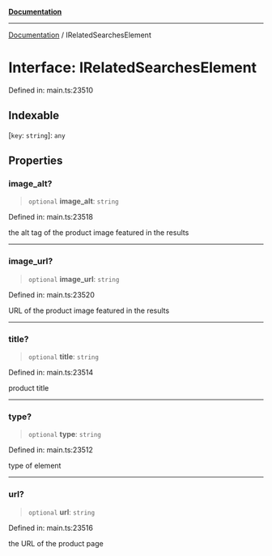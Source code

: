 [**Documentation**](../README.md)

***

[Documentation](../README.md) / IRelatedSearchesElement

# Interface: IRelatedSearchesElement

Defined in: main.ts:23510

## Indexable

\[`key`: `string`\]: `any`

## Properties

### image\_alt?

> `optional` **image\_alt**: `string`

Defined in: main.ts:23518

the alt tag of the product image featured in the results

***

### image\_url?

> `optional` **image\_url**: `string`

Defined in: main.ts:23520

URL of the product image featured in the results

***

### title?

> `optional` **title**: `string`

Defined in: main.ts:23514

product title

***

### type?

> `optional` **type**: `string`

Defined in: main.ts:23512

type of element

***

### url?

> `optional` **url**: `string`

Defined in: main.ts:23516

the URL of the product page
